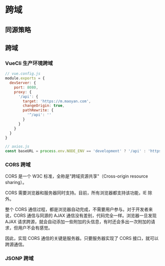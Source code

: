 # 跨域

## 同源策略

## 跨域

### VueCli 生产环境跨域

```js
// vue.config.js
module.exports = {
  devServer: {
    port: 8080,
    proxy: {
      '/api': {
        target: 'https://m.maoyan.com',
        changeOrigin: true,
        pathRewrite: {
          '^/api': ''
        }
      }
    }
  }
}

// axios.js
const baseURL = process.env.NODE_ENV == 'development' ? '/api' : 'https://m.maoyan.com'
```

### CORS 跨域

CORS 是一个 W3C 标准，全称是"跨域资源共享"（Cross-origin resource sharing）。

CORS 需要浏览器和服务器同时支持。目前，所有浏览器都支持该功能，IE 除外。

整个 CORS 通信过程，都是浏览器自动完成，不需要用户参与。对于开发者来说，CORS 通信与同源的 AJAX 通信没有差别，代码完全一样。浏览器一旦发现 AJAX 请求跨源，就会自动添加一些附加的头信息，有时还会多出一次附加的请求，但用户不会有感觉。

因此，实现 CORS 通信的关键是服务器。只要服务器实现了 CORS 接口，就可以跨源通信。

### JSONP 跨域
